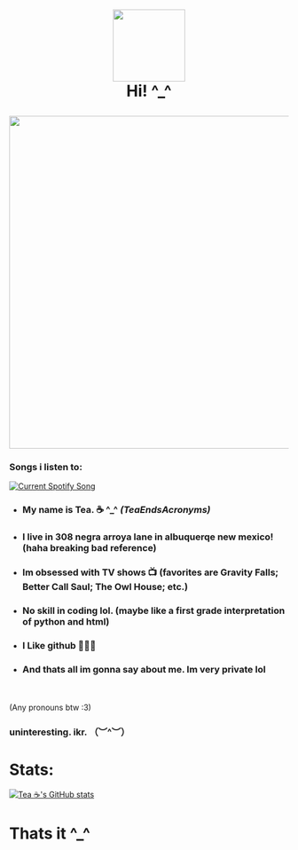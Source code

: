 
#   <p align=center> <img src="https://user-images.githubusercontent.com/123305689/235322275-f86348d6-0fe6-4322-8ec1-4ca78f352f33.gif" width="130"> <br> Hi! ^_^ </center>





<div id="header" align="center">
  <img src="https://user-images.githubusercontent.com/123305689/235318702-0b1aa85c-46cf-413e-bea0-a00fce48954f.gif" width="600"/>
</div>



### Songs i listen to:


<a href="https://github.com/tthn0/Spotify-Readme">
  <img src="https://teasongs.vercel.app/api?rainbow=true&theme=dark" alt="Current Spotify Song">
</a>



- <h3>My name is Tea. ☕ ^_^ <i>(TeaEndsAcronyms)</i> </h3>

- <h3>I live in 308 negra arroya lane in albuquerqe new mexico! (haha breaking bad reference)</h3>

- <h3>Im obsessed with TV shows 📺 (favorites are Gravity Falls; Better Call Saul; The Owl House; etc.)</h3>

- <h3>No skill in coding lol. (maybe like a first grade interpretation of python and html)</h3>

- <h3>I Like github 🤯🤯🤯</h3>

- <h3><strong>And thats all im gonna say about me. Im very private lol</strong></h3>
<br>
</br>(Any pronouns btw :3)

### uninteresting. ikr. （︶^︶）


# Stats:

[![Tea ☕'s GitHub stats](https://github-readme-stats.vercel.app/api?username=TeaEndsAcronyms&show_icons=true&theme=dracula)](https://github.com/anuraghazra/github-readme-stats)



# Thats it ^_^

<!--
**TeaEndsAcronyms/TeaEndsAcronyms** is a ✨ _special_ ✨ repository because its `README.md` (this file) appears on your GitHub profile.


